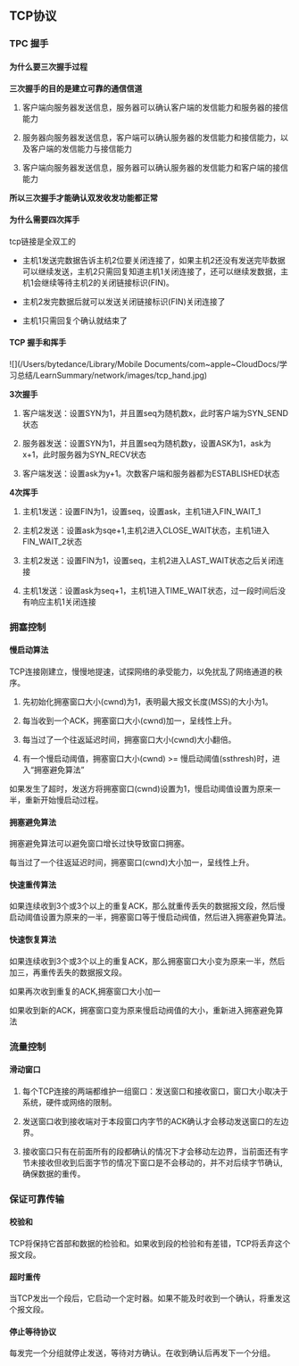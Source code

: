 ## TCP协议

### TPC 握手

#### 为什么要三次握手过程

**三次握手的目的是建立可靠的通信信道**

1. 客户端向服务器发送信息，服务器可以确认客户端的发信能力和服务器的接信能力

2. 服务器向服务器发送信息，客户端可以确认服务器的发信能力和接信能力，以及客户端的发信能力与接信能力

3. 客户端向服务器发送信息，服务器可以确认服务器的发信能力和客户端的接信能力

**所以三次握手才能确认双发收发功能都正常**

#### 为什么需要四次挥手

tcp链接是全双工的

* 主机1发送完数据告诉主机2位要关闭连接了，如果主机2还没有发送完毕数据可以继续发送，主机2只需回复知道主机1关闭连接了，还可以继续发数据，主机1会继续等待主机2的关闭链接标识(FIN)。

* 主机2发完数据后就可以发送关闭链接标识(FIN)关闭连接了

* 主机1只需回复个确认就结束了

#### TCP 握手和挥手

![](/Users/bytedance/Library/Mobile Documents/com~apple~CloudDocs/学习总结/LearnSummary/network/images/tcp_hand.jpg)

**3次握手**

1. 客户端发送：设置SYN为1，并且置seq为随机数x，此时客户端为SYN_SEND状态

2. 服务器发送：设置SYN为1，并且置seq为随机数y，设置ASK为1，ask为x+1，此时服务器为SYN_RECV状态

3. 客户端发送：设置ask为y+1。次数客户端和服务器都为ESTABLISHED状态

**4次挥手**

1. 主机1发送：设置FIN为1，设置seq，设置ask，主机1进入FIN_WAIT_1

2. 主机2发送：设置ask为sqe+1,主机2进入CLOSE_WAIT状态，主机1进入FIN_WAIT_2状态

3. 主机2发送：设置FIN为1，设置seq，主机2进入LAST_WAIT状态之后关闭连接

4. 主机1发送：设置ask为seq+1，主机1进入TIME_WAIT状态，过一段时间后没有响应主机1关闭连接

### 拥塞控制

#### 慢启动算法

TCP连接刚建立，慢慢地提速，试探网络的承受能力，以免扰乱了网络通道的秩序。

 1) 先初始化拥塞窗口大小(cwnd)为1，表明最大报文长度(MSS)的大小为1。

 2) 每当收到一个ACK，拥塞窗口大小(cwnd)加一，呈线性上升。

 3) 每当过了一个往返延迟时间，拥塞窗口大小(cwnd)大小翻倍。

 4) 有一个慢启动阈值，拥塞窗口大小(cwnd) >= 慢启动阈值(ssthresh)时，进入“拥塞避免算法”

如果发生了超时，发送方将拥塞窗口(cwnd)设置为1，慢启动阈值设置为原来一半，重新开始慢启动过程。

#### 拥塞避免算法

拥塞避免算法可以避免窗口增长过快导致窗口拥塞。

每当过了一个往返延迟时间，拥塞窗口(cwnd)大小加一，呈线性上升。

#### 快速重传算法

如果连续收到3个或3个以上的重复ACK，那么就重传丢失的数据报文段，然后慢启动阈值设置为原来的一半，拥塞窗口等于慢启动阀值，然后进入拥塞避免算法。

#### 快速恢复算法

如果连续收到3个或3个以上的重复ACK，那么拥塞窗口大小变为原来一半，然后加三，再重传丢失的数据报文段。

如果再次收到重复的ACK,拥塞窗口大小加一

如果收到新的ACK，拥塞窗口变为原来慢启动阀值的大小，重新进入拥塞避免算法

### 流量控制

#### 滑动窗口

1. 每个TCP连接的两端都维护一组窗口：发送窗口和接收窗口，窗口大小取决于系统，硬件或网络的限制。

2. 发送窗口收到接收端对于本段窗口内字节的ACK确认才会移动发送窗口的左边界。

3. 接收窗口只有在前面所有的段都确认的情况下才会移动左边界，当前面还有字节未接收但收到后面字节的情况下窗口是不会移动的，并不对后续字节确认, 确保数据的重传。

### 保证可靠传输

#### 校验和

TCP将保持它首部和数据的检验和。如果收到段的检验和有差错，TCP将丢弃这个报文段。

#### 超时重传

当TCP发出一个段后，它启动一个定时器。如果不能及时收到一个确认，将重发这个报文段。

#### 停止等待协议

每发完一个分组就停止发送，等待对方确认。在收到确认后再发下一个分组。